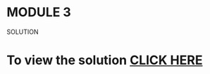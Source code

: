 # MODULE 3
SOLUTION
# To view the solution [CLICK HERE](http://vedika-m.github.io/Coursera/module3-sol/index.html)
